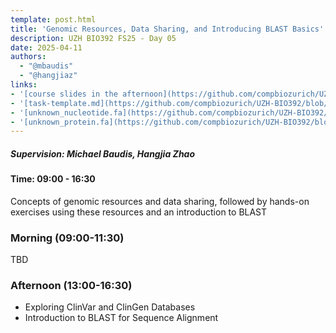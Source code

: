 ```yaml
---
template: post.html
title: 'Genomic Resources, Data Sharing, and Introducing BLAST Basics'
description: UZH BIO392 FS25 - Day 05
date: 2025-04-11
authors:
  - "@mbaudis"
  - "@hangjiaz"
links:
- '[course slides in the afternoon](https://github.com/compbiozurich/UZH-BIO392/blob/master/course-material/2025-04-11___Hangjia__ClinVar-ClinGen-Blast__BIO392-FS25.pdf)'
- '[task-template.md](https://github.com/compbiozurich/UZH-BIO392/blob/master/course-material/2025-04-11___task-template.md)'
- '[unknown_nucleotide.fa](https://github.com/compbiozurich/UZH-BIO392/blob/master/course-material/2025-04-11___unknown_nucleotide.fa)'
- '[unknown_protein.fa](https://github.com/compbiozurich/UZH-BIO392/blob/master/course-material/2025-04-11___unknown_protein.fa)'
---
```


##### Supervision: Michael Baudis, Hangjia Zhao
#### Time: 09:00 - 16:30

Concepts of genomic resources and data sharing, followed by hands-on exercises using these resources and an introduction to BLAST

<!--more-->

### Morning (09:00-11:30)

TBD

### Afternoon (13:00-16:30)

* Exploring ClinVar and ClinGen Databases
* Introduction to BLAST for Sequence Alignment
